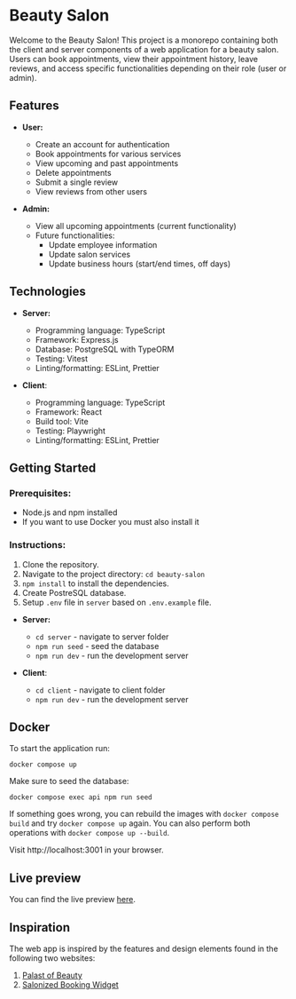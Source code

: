 # Beauty Salon

Welcome to the Beauty Salon! This project is a monorepo containing both the client and server components of a web application for a beauty salon. Users can book appointments, view their appointment history, leave reviews, and access specific functionalities depending on their role (user or admin).

## Features

- **User:**

  - Create an account for authentication
  - Book appointments for various services
  - View upcoming and past appointments
  - Delete appointments
  - Submit a single review
  - View reviews from other users

- **Admin:**
  - View all upcoming appointments (current functionality)
  - Future functionalities:
    - Update employee information
    - Update salon services
    - Update business hours (start/end times, off days)

## Technologies

- **Server:**

  - Programming language: TypeScript
  - Framework: Express.js
  - Database: PostgreSQL with TypeORM
  - Testing: Vitest
  - Linting/formatting: ESLint, Prettier

- **Client**:
  - Programming language: TypeScript
  - Framework: React
  - Build tool: Vite
  - Testing: Playwright
  - Linting/formatting: ESLint, Prettier

## Getting Started

### Prerequisites:

- Node.js and npm installed
- If you want to use Docker you must also install it

### Instructions:

1. Clone the repository.
2. Navigate to the project directory: `cd beauty-salon`
3. `npm install` to install the dependencies.
4. Create PostreSQL database.
5. Setup `.env` file in `server` based on `.env.example` file.

- **Server:**

  - `cd server` - navigate to server folder
  - `npm run seed` - seed the database
  - `npm run dev` - run the development server

- **Client**:
  - `cd client` - navigate to client folder
  - `npm run dev` - run the development server

## Docker

To start the application run:

`docker compose up`

Make sure to seed the database:

`docker compose exec api npm run seed`

If something goes wrong, you can rebuild the images with `docker compose build` and try `docker compose up` again. You can also perform both operations with `docker compose up --build`.

Visit http://localhost:3001 in your browser.

## Live preview

You can find the live preview [here](https://beauty-salon.97f1q21mphfe2.eu-central-1.cs.amazonlightsail.com/).

## Inspiration

The web app is inspired by the features and design elements found in the following two websites:

1. [Palast of Beauty](https://palast-of-beauty.de/)
2. [Salonized Booking Widget](https://salonized.com/en/features/booking-widget)
